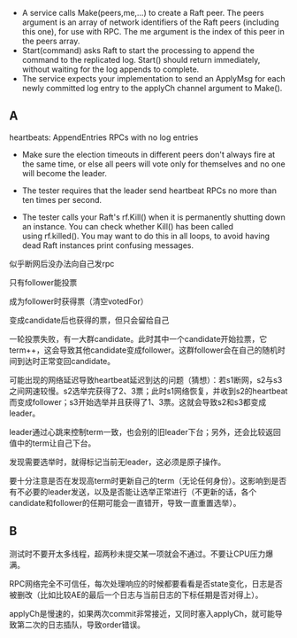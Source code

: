 - A service calls Make(peers,me,…) to create a Raft peer. The peers argument is an array of network identifiers of the Raft peers (including this one), for use with RPC. The me argument is the index of this peer in the peers array.
- Start(command) asks Raft to start the processing to append the command to the replicated log. Start() should return immediately, without waiting for the log appends to complete.
- The service expects your implementation to send an ApplyMsg for each newly committed log entry to the applyCh channel argument to Make().

## A 

heartbeats: AppendEntries RPCs with no log entries

- Make sure the election timeouts in different peers don't always fire at the same time, or else all peers will vote only for themselves and no one will become the leader.
- The tester requires that the leader send heartbeat RPCs no more than ten times per second.

- The tester calls your Raft's rf.Kill() when it is permanently shutting down an instance. You can check whether Kill() has been called using rf.killed(). You may want to do this in all loops, to avoid having dead Raft instances print confusing messages.

似乎断网后没办法向自己发rpc

只有follower能投票

成为follower时获得票（清空votedFor）

变成candidate后也获得的票，但只会留给自己

一轮投票失败，有一大群candidate。此时其中一个candidate开始拉票，它term++，这会导致其他candidate变成follower。这群follower会在自己的随机时间到达时正常变回candidate。

可能出现的网络延迟导致heartbeat延迟到达的问题（猜想）：若s1断网，s2与s3之间网速较慢。s2选举完获得了2、3票；此时s1网络恢复，并收到s2的heartbeat而变成follower；s3开始选举并且获得了1、3票。这就会导致s2和s3都变成leader。

leader通过心跳来控制term一致，也会别的旧leader下台；另外，还会比较返回值中的term让自己下台。

发现需要选举时，就得标记当前无leader，这必须是原子操作。

要十分注意是否在发现高term时更新自己的term（无论任何身份）。这影响到是否有不必要的leader发送，以及是否能让选举正常进行（不更新的话，各个candidate和follower的任期可能会一直错开，导致一直重置选举）。
## B

测试时不要开太多线程，超两秒未提交某一项就会不通过。不要让CPU压力爆满。

RPC网络完全不可信任，每次处理响应的时候都要看看是否state变化，日志是否被删改（比如比较AE的最后一个日志与当前日志的下标任期是否对得上）。

applyCh是慢速的，如果两次commit非常接近，又同时塞入applyCh，就可能导致第二次的日志插队，导致order错误。




















